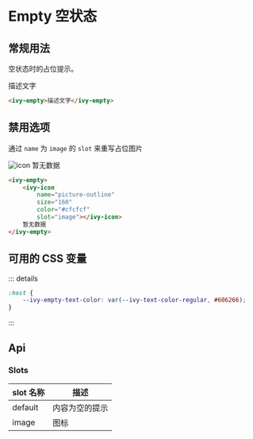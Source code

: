 # Empty 空状态

## 常规用法

空状态时的占位提示。

<ivy-empty>描述文字</ivy-empty>

```html
<ivy-empty>描述文字</ivy-empty>
```

## 禁用选项

通过 `name` 为 `image` 的 `slot` 来重写占位图片

<ivy-empty>
    <img src="/images/icon-1.svg" alt="icon" slot="image" />
    暂无数据
</ivy-empty>

```html
<ivy-empty>
    <ivy-icon
        name="picture-outline"
        size="160"
        color="#cfcfcf"
        slot="image"></ivy-icon>
    暂无数据
</ivy-empty>
```

## 可用的 CSS 变量

::: details

```css
:host {
    --ivy-empty-text-color: var(--ivy-text-color-regular, #606266);
}
```

:::

<!-- 增加注释，否则页面显示不完整 -->

## Api

### Slots

| slot 名称 | 描述           |
| --------- | -------------- |
| default   | 内容为空的提示 |
| image     | 图标           |
